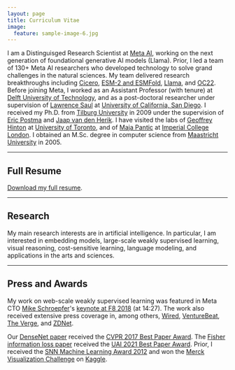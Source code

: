 ```yaml
---
layout: page
title: Curriculum Vitae
image:
  feature: sample-image-6.jpg
---
```



I am a Distinguisged Research Scientist at [Meta AI](https://ai.facebook.com/), working on the next generation of foundational generative AI models (Llama). Prior, I led a team of 130+ Meta AI researchers who developed technology to solve grand challenges in the natural sciences. My team delivered research breakthroughs including [Cicero](https://www.science.org/doi/10.1126/science.ade9097), [ESM-2 and ESMFold](https://www.science.org/doi/10.1126/science.ade2574), [Llama](https://arxiv.org/abs/2302.13971), and [OC22](https://arxiv.org/abs/2206.08917). Before joining Meta, I worked as an Assistant Professor (with tenure) at [Delft University of Technology](http://www.tudelft.nl), and as a post-doctoral researcher under supervision of [Lawrence Saul](http://cseweb.ucsd.edu/~saul/) at [University of California, San Diego](http://www.ucsd.edu). I received my Ph.D. from [Tilburg University](https://www.tilburguniversity.edu) in 2009 under the supervision of [Eric Postma](http://www.ericpostma.nl) and [Jaap van den Herik](http://www.law.leidenuniv.nl/org/metajuridica/elaw/medewerkers/jaapvandenherik.html). I have visited the labs of [Geoffrey Hinton](http://www.cs.toronto.edu/~hinton/) at [University of Toronto](http://www.utoronto.ca), and of [Maja Pantic](http://ibug.doc.ic.ac.uk/maja/) at [Imperial College London](http://www3.imperial.ac.uk). I obtained an M.Sc. degree in computer science from [Maastricht University](http://www.maastrichtuniversity.nl) in 2005. 

---

## Full Resume

<i class="fa fa-file-pdf-o"></i> [Download my full resume](resume.pdf).

---

## Research

My main research interests are in artificial intelligence. In particular, I am interested in embedding models, large-scale weakly supervised learning, visual reasoning, cost-sensitive learning, language modeling, and applications in the arts and sciences.

---

## Press and Awards

My work on web-scale weakly supervised learning was featured in Meta CTO [Mike Schroepfer]()'s [keynote at F8 2018](https://developers.facebook.com/videos/f8-2018/f8-2018-day-2-keynote/) (at 14:27). The work also received extensive press coverage in, among others, [Wired](https://www.wired.com/story/your-instagram-dogs-and-cats-are-training-facebooks-ai/), [VentureBeat](https://venturebeat.com/2018/05/02/facebook-is-using-instagram-photos-and-hashtags-to-improve-its-computer-vision/), [The Verge](https://www.theverge.com/2018/5/2/17311808/facebook-instagram-ai-training-hashtag-images), and [ZDNet](https://www.zdnet.com/article/facebook-advances-computer-vision-using-hashtagged-pictures/).

Our [DenseNet paper](https://arxiv.org/pdf/1608.06993v2.pdf) received the [CVPR 2017 Best Paper Award](http://cvpr2017.thecvf.com/program/main_conference#cvpr2017_awards). The [Fisher information loss paper](https://arxiv.org/pdf/2102.11673.pdf) received the [UAI 2021 Best Paper Award](https://twitter.com/david_sontag/status/1420924101393321984). Prior, I received the [SNN Machine Learning Award 2012](http://www.mlplatform.nl) and won the [Merck Visualization Challenge](http://blog.kaggle.com/2012/11/02/t-distributed-stochastic-neighbor-embedding-wins-merck-viz-challenge/) on [Kaggle](http://www.kaggle.com).
